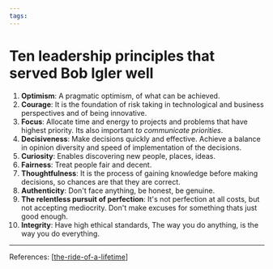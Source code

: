 ```yaml
--- 
tags:
---
```


# Ten leadership principles that served Bob Igler well

1. **Optimism**: A pragmatic optimism, of what can be achieved.
2. **Courage**: It is the foundation of risk taking in technological and business perspectives and of being innovative.
3. **Focus**: Allocate time and energy to projects and problems that have highest priority. Its also important *to communicate priorities*.
4. **Decisiveness**: Make decisions quickly and effective. Achieve a balance in opinion diversity and speed of implementation of the decisions.
5. **Curiosity**: Enables discovering new people, places, ideas.
6. **Fairness**: Treat people fair and decent.
7. **Thoughtfulness**: It is the process of gaining knowledge before making decisions, so chances are that they are correct.
8. **Authenticity**: Don't face anything, be honest, be genuine.
9. **The relentless pursuit of perfection**: It's not perfection at all costs, but not accepting mediocrity. Don't make excuses for something thats just good enough.
10. **Integrity**: Have high ethical standards, The way you do anything, is the way you do everything.

---
References:
[[the-ride-of-a-lifetime]]

[//begin]: # "Autogenerated link references for markdown compatibility"
[the-ride-of-a-lifetime]: the-ride-of-a-lifetime.md "The ride of a lifetime"
[//end]: # "Autogenerated link references"